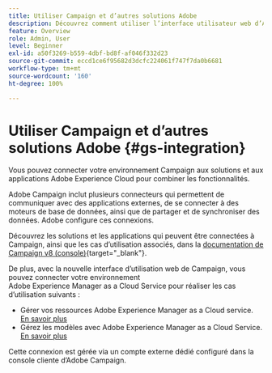 ```yaml
---
title: Utiliser Campaign et d’autres solutions Adobe
description: Découvrez comment utiliser l’interface utilisateur web d’Adobe Campaign et les solutions et applications Adobe Experience Cloud.
feature: Overview
role: Admin, User
level: Beginner
exl-id: a50f3269-b559-4dbf-bd8f-af046f332d23
source-git-commit: eccd1ce6f95682d3dcfc224061f747f7da0b6681
workflow-type: tm+mt
source-wordcount: '160'
ht-degree: 100%

---
```



# Utiliser Campaign et d’autres solutions Adobe {#gs-integration}

Vous pouvez connecter votre environnement Campaign aux solutions et aux applications Adobe Experience Cloud pour combiner les fonctionnalités.

Adobe Campaign inclut plusieurs connecteurs qui permettent de communiquer avec des applications externes, de se connecter à des moteurs de base de données, ainsi que de partager et de synchroniser des données. Adobe configure ces connexions.

Découvrez les solutions et les applications qui peuvent être connectées à Campaign, ainsi que les cas d’utilisation associés, dans la [documentation de Campaign v8 (console)](https://experienceleague.adobe.com/docs/campaign/campaign-v8/connect/integration.html?lang=fr){target="_blank"}.

De plus, avec la nouvelle interface d’utilisation web de Campaign, vous pouvez connecter votre environnement Adobe Experience Manager as a Cloud Service pour réaliser les cas d’utilisation suivants :

* Gérer vos ressources Adobe Experience Manager as a Cloud service. [En savoir plus](aem-assets.md)
* Gérez les modèles avec Adobe Experience Manager as a Cloud Service. [En savoir plus](aem-content.md)

Cette connexion est gérée via un compte externe dédié configuré dans la console cliente d’Adobe Campaign.
